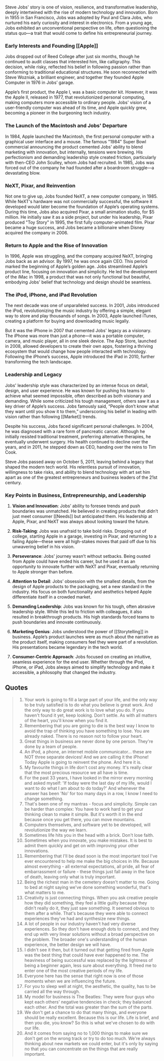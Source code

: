 Steve Jobs' story is one of vision, resilience, and transformative leadership, deeply intertwined with the rise of modern technology and innovation. Born in 1955 in San Francisco, Jobs was adopted by Paul and Clara Jobs, who nurtured his early curiosity and interest in electronics. From a young age, Jobs exhibited an unconventional perspective on life, often questioning the status quo—a trait that would come to define his entrepreneurial journey.

### Early Interests and Founding [[Apple]]
Jobs dropped out of Reed College after just six months, though he continued to audit classes that interested him, like calligraphy. This decision, while risky, reflected his belief in following passion rather than conforming to traditional educational structures. He soon reconnected with Steve Wozniak, a brilliant engineer, and together they founded Apple Computer in 1976 in Jobs’ garage.

Apple’s first product, the Apple I, was a basic computer kit. However, it was the Apple II, released in 1977, that revolutionized personal computing, making computers more accessible to ordinary people. Jobs' vision of a user-friendly computer was ahead of its time, and Apple quickly grew, becoming a pioneer in the burgeoning tech industry.

### The Launch of the Macintosh and Jobs' Departure
In 1984, Apple launched the Macintosh, the first personal computer with a graphical user interface and a mouse. The famous "1984" Super Bowl commercial announcing the product cemented Jobs’ ability to blend marketing with innovation, but internally, tensions were brewing. His perfectionism and demanding leadership style created friction, particularly with then-CEO John Sculley, whom Jobs had recruited. In 1985, Jobs was forced out of the company he had founded after a boardroom struggle—a devastating blow.

### NeXT, Pixar, and Reinvention
Not one to give up, Jobs founded NeXT, a new computer company, in 1985. While NeXT's hardware was not commercially successful, the software it developed would later become the foundation of Apple’s operating systems. During this time, Jobs also acquired Pixar, a small animation studio, for $5 million. He initially saw it as a side project, but under his leadership, Pixar produced "Toy Story" in 1995, the first fully computer-animated film. Pixar became a huge success, and Jobs became a billionaire when Disney acquired the company in 2006.

### Return to Apple and the Rise of Innovation
In 1996, Apple was struggling, and the company acquired NeXT, bringing Jobs back as an advisor. By 1997, he was once again CEO. This period marked the beginning of Apple’s golden age. Jobs streamlined Apple’s product line, focusing on innovation and simplicity. He led the development of the iMac in 1998, a product that was not only functional but beautiful, embodying Jobs' belief that technology and design should be seamless.

### The iPod, iPhone, and iPad Revolution
The next decade was one of unparalleled success. In 2001, Jobs introduced the iPod, revolutionizing the music industry by offering a simple, elegant way to store and play thousands of songs. In 2003, Apple launched iTunes, creating a platform for buying and downloading music legally.

But it was the iPhone in 2007 that cemented Jobs' legacy as a visionary. The iPhone was more than just a phone—it was a portable computer, camera, and music player, all in one sleek device. The App Store, launched in 2008, allowed developers to create their own apps, fostering a thriving ecosystem that would change how people interacted with technology. Following the iPhone’s success, Apple introduced the iPad in 2010, further transforming the tech landscape.

### Leadership and Legacy
Jobs' leadership style was characterized by an intense focus on detail, design, and user experience. He was known for pushing his teams to achieve what seemed impossible, often described as both visionary and demanding. While some criticized his tough management, others saw it as a key driver of Apple’s success. Jobs famously said, “People don’t know what they want until you show it to them,” underscoring his belief in leading with vision rather than following [[Market]] trends.

Despite his success, Jobs faced significant personal challenges. In 2004, he was diagnosed with a rare form of pancreatic cancer. Although he initially resisted traditional treatment, preferring alternative therapies, he eventually underwent surgery. His health continued to decline over the years, and in 2011, he stepped down as CEO, handing over the reins to Tim Cook.

Steve Jobs passed away on October 5, 2011, leaving behind a legacy that shaped the modern tech world. His relentless pursuit of innovation, willingness to take risks, and ability to blend technology with art set him apart as one of the greatest entrepreneurs and business leaders of the 21st century.

### Key Points in Business, Entrepreneurship, and Leadership
1. **Vision and Innovation**: Jobs’ ability to foresee trends and push boundaries was unmatched. He believed in creating products that didn’t just meet consumer [[Needs]] but anticipated them. His leadership at Apple, Pixar, and NeXT was always about looking toward the future.
   
2. **Risk-Taking**: Jobs was unafraid to take bold risks. Dropping out of college, starting Apple in a garage, investing in Pixar, and returning to a failing Apple—these were all high-stakes moves that paid off due to his unwavering belief in his vision.

3. **Perseverance**: Jobs' journey wasn’t without setbacks. Being ousted from Apple could have ended his career, but he used it as an opportunity to innovate further with NeXT and Pixar, eventually returning to Apple stronger than before.

4. **Attention to Detail**: Jobs’ obsession with the smallest details, from the design of Apple products to the packaging, set a new standard in the industry. His focus on both functionality and aesthetics helped Apple differentiate itself in a crowded market.

5. **Demanding Leadership**: Jobs was known for his tough, often abrasive leadership style. While this led to friction with colleagues, it also resulted in breakthrough products. His high standards forced teams to push boundaries and innovate continuously.

6. **Marketing Genius**: Jobs understood the power of [[Storytelling]] in business. Apple’s product launches were as much about the narrative as the product itself, making consumers feel they were part of a revolution. His presentations became legendary in the tech world.

7. **Consumer-Centric Approach**: Jobs focused on creating an intuitive, seamless experience for the end user. Whether through the iPod, iPhone, or iPad, Jobs always aimed to simplify technology and make it accessible, a philosophy that changed the industry.

## Quotes

 > 1. Your work is going to fill a large part of your life, and the only way to be truly satisfied is to do what you believe is great work. And the only way to do great work is to love what you do. If you haven't found it yet, keep looking. Don't settle. As with all matters of the heart, you'll know when you find it.
 > 2. Remembering that you are going to die is the best way I know to avoid the trap of thinking you have something to lose. You are already naked. There is no reason not to follow your heart.
 > 3. Great things in business are never done by one person. They're done by a team of people.
 > 4. An iPod, a phone, an internet mobile communicator... these are NOT three separate devices! And we are calling it the iPhone! Today Apple is going to reinvent the phone. And here it is.
 > 5. My favourite things in life don't cost any money. It's really clear that the most precious resource we all have is time.
 > 6. For the past 33 years, I have looked in the mirror every morning and asked myself: 'If today were the last day of my life, would I want to do what I am about to do today?' And whenever the answer has been 'No' for too many days in a row, I know I need to change something.
 > 7. That's been one of my mantras - focus and simplicity. Simple can be harder than complex: You have to work hard to get your thinking clean to make it simple. But it's worth it in the end because once you get there, you can move mountains.
 > 8. Computers themselves, and software yet to be developed, will revolutionize the way we learn.
 > 9. Sometimes life hits you in the head with a brick. Don't lose faith.
 > 10. Sometimes when you innovate, you make mistakes. It is best to admit them quickly and get on with improving your other innovations.
 > 11. Remembering that I'll be dead soon is the most important tool I've ever encountered to help me make the big choices in life. Because almost everything - all external expectations, all pride, all fear of embarrassment or failure - these things just fall away in the face of death, leaving only what is truly important.
 > 12. Being the richest man in the cemetery doesn't matter to me. Going to bed at night saying we've done something wonderful, that's what matters to me.
 > 13. Creativity is just connecting things. When you ask creative people how they did something, they feel a little guilty because they didn't really do it, they just saw something. It seemed obvious to them after a while. That's because they were able to connect experiences they've had and synthesize new things.
 > 14. A lot of people in our industry haven't had very diverse experiences. So they don't have enough dots to connect, and they end up with very linear solutions without a broad perspective on the problem. The broader one's understanding of the human experience, the better design we will have.
 > 15. I didn't see it then, but it turned out that getting fired from Apple was the best thing that could have ever happened to me. The heaviness of being successful was replaced by the lightness of being a beginner again, less sure about everything. It freed me to enter one of the most creative periods of my life.
 > 16. Everyone here has the sense that right now is one of those moments when we are influencing the future.
 > 17. For you to sleep well at night, the aesthetic, the quality, has to be carried all the way through.
 > 18. My model for business is The Beatles: They were four guys who kept each others' negative tendencies in check; they balanced each other. And the total was greater than the sum of the parts.
 > 19. We don't get a chance to do that many things, and everyone should be really excellent. Because this is our life. Life is brief, and then you die, you know? So this is what we've chosen to do with our life.
 > 20. And it comes from saying no to 1,000 things to make sure we don't get on the wrong track or try to do too much. We're always thinking about new markets we could enter, but it's only by saying no that you can concentrate on the things that are really important.
